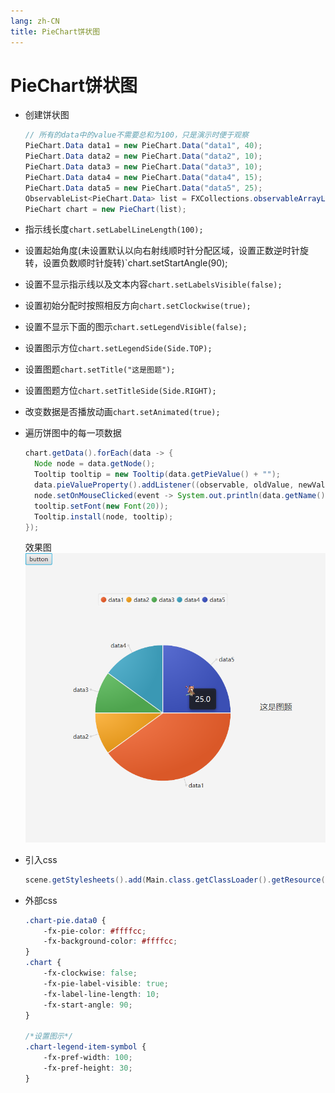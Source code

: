 ```yaml
---
lang: zh-CN
title: PieChart饼状图
---
```



# PieChart饼状图

* 创建饼状图
  
  ```java
  // 所有的data中的value不需要总和为100，只是演示时便于观察  
  PieChart.Data data1 = new PieChart.Data("data1", 40);  
  PieChart.Data data2 = new PieChart.Data("data2", 10);  
  PieChart.Data data3 = new PieChart.Data("data3", 10);  
  PieChart.Data data4 = new PieChart.Data("data4", 15);  
  PieChart.Data data5 = new PieChart.Data("data5", 25);  
  ObservableList<PieChart.Data> list = FXCollections.observableArrayList(data1, data2, data3, data4, data5);  
  PieChart chart = new PieChart(list);
  ```

* 指示线长度`chart.setLabelLineLength(100);`

* 设置起始角度(未设置默认以向右射线顺时针分配区域，设置正数逆时针旋转，设置负数顺时针旋转)`chart.setStartAngle(90);

* 设置不显示指示线以及文本内容`chart.setLabelsVisible(false);`

* 设置初始分配时按照相反方向`chart.setClockwise(true);`

* 设置不显示下面的图示`chart.setLegendVisible(false);`

* 设置图示方位`chart.setLegendSide(Side.TOP);`

* 设置图题`chart.setTitle("这是图题");`

* 设置图题方位`chart.setTitleSide(Side.RIGHT);`

* 改变数据是否播放动画`chart.setAnimated(true);`

* 遍历饼图中的每一项数据
  
  ```java
  chart.getData().forEach(data -> {  
    Node node = data.getNode();  
    Tooltip tooltip = new Tooltip(data.getPieValue() + "");  
    data.pieValueProperty().addListener((observable, oldValue, newValue) -> tooltip.setText(newValue.toString()));  
    node.setOnMouseClicked(event -> System.out.println(data.getName() + "-" + data.getPieValue()));  
    tooltip.setFont(new Font(20));  
    Tooltip.install(node, tooltip);  
  });
  ```
  
  效果图
  ![](../assets/Pasted%20image%2020220613151218.png)

* 引入css
  
  ```java
  scene.getStylesheets().add(Main.class.getClassLoader().getResource("css/chart.css").toExternalForm());
  ```

* 外部css
  
  ```css
  .chart-pie.data0 {  
      -fx-pie-color: #ffffcc;  
      -fx-background-color: #ffffcc;  
  }  
  .chart {  
      -fx-clockwise: false;  
      -fx-pie-label-visible: true;  
      -fx-label-line-length: 10;  
      -fx-start-angle: 90;  
  }  
  
  /*设置图示*/  
  .chart-legend-item-symbol {  
      -fx-pref-width: 100;  
      -fx-pref-height: 30;  
  }
  ```
